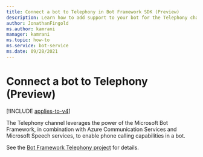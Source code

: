 ```yaml
---
title: Connect a bot to Telephony in Bot Framework SDK (Preview)
description: Learn how to add support to your bot for the Telephony channel, a speech-enabled channel.
author: JonathanFingold
ms.author: kamrani
manager: kamrani
ms.topic: how-to
ms.service: bot-service
ms.date: 09/28/2021
---
```


# Connect a bot to Telephony (Preview)

[!INCLUDE [applies-to-v4](includes/applies-to-v4-current.md)]

The Telephony channel leverages the power of the Microsoft Bot Framework, in combination with Azure Communication Services and Microsoft Speech services, to enable phone calling capabilities in a bot.

See the [Bot Framework Telephony project](https://github.com/microsoft/botframework-telephony#readme) for details.
